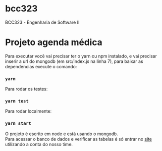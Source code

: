 # bcc323
BCC323 - Engenharia de Software II
# Projeto agenda médica
Para executar você vai precisar ter o yarn ou npm instalado, e vai precisar inserir a url do mongodb (em src/index.js na linha 7),
para baixar as dependencias execute o comando:
### `yarn`
Para rodar os testes:
### `yarn test`
Para rodar localmente:
### `yarn start`
O projeto é escrito em node e está usando o mongodb. <br />
Para acessar o banco de dados e verificar as tabelas é só entrar no [site](https://account.mongodb.com/account/login?signedOut=true) 
utilizando a conta do nosso time.
